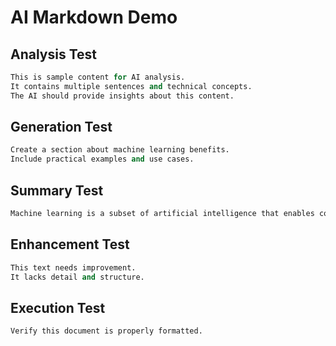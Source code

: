 # AI Markdown Demo

## Analysis Test

```ai analyze
This is sample content for AI analysis.
It contains multiple sentences and technical concepts.
The AI should provide insights about this content.
```

## Generation Test

```ai generate
Create a section about machine learning benefits.
Include practical examples and use cases.
```

## Summary Test

```ai summarize
Machine learning is a subset of artificial intelligence that enables computers to learn and improve from experience without being explicitly programmed. It uses algorithms and statistical models to analyze and draw inferences from patterns in data. Common applications include recommendation systems, image recognition, natural language processing, and predictive analytics.
```

## Enhancement Test

```ai enhance
This text needs improvement.
It lacks detail and structure.
```

## Execution Test

```ai execute
Verify this document is properly formatted.
```
